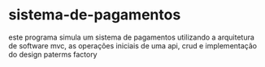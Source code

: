 # sistema-de-pagamentos
este programa simula um sistema de pagamentos utilizando a arquitetura de software mvc, as operações iniciais de uma api, crud e implementação do design paterms factory
